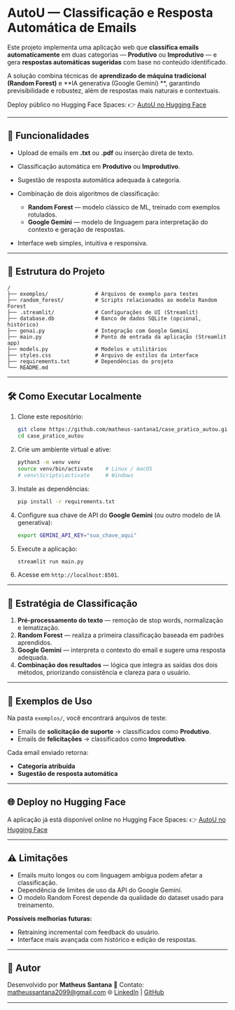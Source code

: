 # AutoU — Classificação e Resposta Automática de Emails

Este projeto implementa uma aplicação web que **classifica emails automaticamente** em duas categorias — **Produtivo**
ou **Improdutivo** — e gera **respostas automáticas sugeridas** com base no conteúdo identificado.

A solução combina técnicas de **aprendizado de máquina tradicional (Random Forest)** e **IA generativa (Google Gemini)
**, garantindo previsibilidade e robustez, além de respostas mais naturais e contextuais.

Deploy público no Hugging Face Spaces:
👉 [AutoU no Hugging Face](https://huggingface.co/spaces/matheus-santana1/autou)

---

## 🚀 Funcionalidades

* Upload de emails em **.txt** ou **.pdf** ou inserção direta de texto.
* Classificação automática em **Produtivo** ou **Improdutivo**.
* Sugestão de resposta automática adequada à categoria.
* Combinação de dois algoritmos de classificação:

    * **Random Forest** — modelo clássico de ML, treinado com exemplos rotulados.
    * **Google Gemini** — modelo de linguagem para interpretação do contexto e geração de respostas.
* Interface web simples, intuitiva e responsiva.

---

## 📂 Estrutura do Projeto

```
/
├── exemplos/               # Arquivos de exemplo para testes
├── random_forest/          # Scripts relacionados ao modelo Random Forest
├── .streamlit/             # Configurações de UI (Streamlit)
├── database.db             # Banco de dados SQLite (opcional, histórico)
├── genai.py                # Integração com Google Gemini
├── main.py                 # Ponto de entrada da aplicação (Streamlit app)
├── models.py               # Modelos e utilitários
├── styles.css              # Arquivo de estilos da interface
├── requirements.txt        # Dependências do projeto
└── README.md               
```

---

## 🛠 Como Executar Localmente

1. Clone este repositório:

   ```bash
   git clone https://github.com/matheus-santana1/case_pratico_autou.git
   cd case_pratico_autou
   ```

2. Crie um ambiente virtual e ative:

   ```bash
   python3 -m venv venv
   source venv/bin/activate    # Linux / macOS
   # venv\Scripts\activate     # Windows
   ```

3. Instale as dependências:

   ```bash
   pip install -r requirements.txt
   ```

4. Configure sua chave de API do **Google Gemini** (ou outro modelo de IA generativa):

   ```bash
   export GEMINI_API_KEY="sua_chave_aqui"
   ```

5. Execute a aplicação:

   ```bash
   streamlit run main.py
   ```

6. Acesse em `http://localhost:8501`.

---

## 🧠 Estratégia de Classificação

1. **Pré-processamento do texto** — remoção de stop words, normalização e lematização.
2. **Random Forest** — realiza a primeira classificação baseada em padrões aprendidos.
3. **Google Gemini** — interpreta o contexto do email e sugere uma resposta adequada.
4. **Combinação dos resultados** — lógica que integra as saídas dos dois métodos, priorizando consistência e clareza
   para o usuário.

---

## 🧪 Exemplos de Uso

Na pasta `exemplos/`, você encontrará arquivos de teste:

* Emails de **solicitação de suporte** → classificados como **Produtivo**.
* Emails de **felicitações** → classificados como **Improdutivo**.

Cada email enviado retorna:

* **Categoria atribuída**
* **Sugestão de resposta automática**

---

## 🌐 Deploy no Hugging Face

A aplicação já está disponível online no Hugging Face Spaces:
👉 [AutoU no Hugging Face](https://matheus-santana1-autou.hf.space/)

---

## ⚠️ Limitações

* Emails muito longos ou com linguagem ambígua podem afetar a classificação.
* Dependência de limites de uso da API do Google Gemini.
* O modelo Random Forest depende da qualidade do dataset usado para treinamento.

**Possíveis melhorias futuras:**

* Retraining incremental com feedback do usuário.
* Interface mais avançada com histórico e edição de respostas.

---

## 👤 Autor

Desenvolvido por **Matheus Santana**
📧 Contato: [matheussantana2099@gmail.com](mailto:matheussantana2099@gmail.com)
🌐 [LinkedIn](https://www.linkedin.com/in/matheus-santana-159ab1246/) | [GitHub](https://github.com/matheus-santana1)

---
